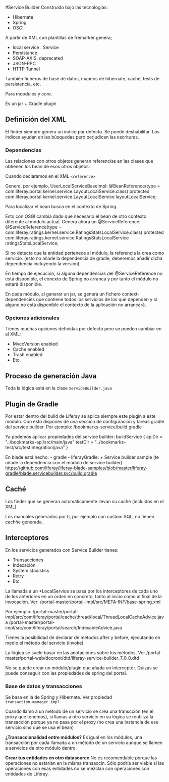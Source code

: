 #Service Builder
Construido bajo las tecnologías:
- Hibernate
- Spring
- OSGI

A partir de XML con plantillas de fremarker genera;
- local service
. Service
- Persistance
- SOAP-AXIS: deprecated
- JSON-RPC
- HTTP Tunnel

También ficheros de base de datos, mapeos de hibernate, caché, tests de persistencia, etc.

Para moodulos y core.

Es un jar + Gradle plugin

## Definición del XML
El finder siempre genera un índice por defecto. Se puede deshabilitar.
Los índices ayudan en las búsquedas pero perjudican las escrituras.

### Dependencias
Las relaciones con otros objetos generan referencias en las clases que obtienen los bean de esos otros objetos:

Cuando declaramos en el XML `<reference>`

Genera, por ejemplo, UserLocalServiceBaseImpl:
    @BeanReference(type = com.liferay.portal.kernel.service.LayoutLocalService.class)
    protected com.liferay.portal.kernel.service.LayoutLocalService layoutLocalService;

Para localizar el bean busca en el contexto de Spring.

Esto con OSGI cambia dado que necesario el bean de otro contexto diferente al módulo actual.
Genera ahora un @ServiceReference:
    @ServiceReference(type = com.liferay.ratings.kernel.service.RatingsStatsLocalService.class)
    protected com.liferay.ratings.kernel.service.RatingsStatsLocalService ratingsStatsLocalService;

Si no detecta que la entidad pertenece al módulo, la referencia la crea como servicio.
(esto no añade la dependencia de gradle, deberemos añadir dicha dependencia incluyendo la versión)

En tiempo de ejecución, si alguna dependencias del @ServiceReference no está disponible, el conexto de Spring no arranca y por tanto el módulo no estará disponible.

En cada módulo, al generar un jar, se genera un fichero context-dependencies que contiene todos los servicios de los que dependen y si alguno no está disponible el contexto de la aplicación no arrancará.

### Opciones adicionales
Tienes muchas opciones definidas por defecto pero se pueden cambiar en el XML:
- MvccVersion enabled
- Cache enabled
- Trash enabled
- Etc.

## Proceso de generación Java
Toda la lógica está en la clase `ServiceBuilder.java`

## Plugin de Gradle
Por estar dentro del build de Liferay se aplica siempre este plugin a este módulo. Con esto dispones de una sección de configuración y tareas gradle del service builder.
Por ejemplo:
/bookmarks-service/build.gradle

Ya podemos aplicar propiedades del service builder:
buildService {
    apiDir = "../bookmarks-api/src/main/java"
    testDir = "../bookmarks-test/src/testIntegration/java"
}

En blade está hecho:
    - gradle
    - liferayGradle:
        + Service builder sample (te añade la dependencia con el módulo de service builder)
        https://github.com/liferay/liferay-blade-samples/blob/master/liferay-gradle/blade.servicebuilder.svc/build.gradle 

## Caché
Los finder que se generan automáticamente llevan su caché (incluidos en el XML)

Los manuales generados por ti, por ejemplo con custom SQL, no tienen cachñe generada.

## Interceptores
En los servicios generados con Service Builder tienes:
- Transacciones
- Indexación
- System stadistics
- Retry
- Etc.

La llamada a un *LocalService se pasa por los interceptores de cada uno de los anteriores en un orden en concreto, tanto al inicio como al final de la invocación.
Ver:
/portal-master/portal-impl/src/META-INF/base-spring.xml

Por ejemplo:
/portal-master/portal-impl/src/com/liferay/portal/cache/thread/local/ThreadLocalCacheAdvice.java
/portal-master/portal-impl/src/com/liferay/portal/search/IndexableAdvice.java

Tienes la posibilidad de declarar de métodos after y before, ejecutando en medio el método del servicio (invoke)

La lógica se suele basar en las anotaciones sobre los métodos. Ver /portal-master/portal-web/docroot/dtd/liferay-service-builder_7_0_0.dtd

No se puede crear un módulo/plugin que añada un interceptor. Quizás se puede conseguir con las propiedades de spring del portal.

### Base de datos y transacciones
Se basa en la de Spring y Hibernate. Ver propiedad `transaction.manager.impl`

Cuando llamo a un método de un servicio se crea una transcción (en el proxy que tenemos), si llamas a otro servicio en su lógica se reutiliza la transacción porque ya no pasa por el proxy (no crea una instancia de ese servicio sino que se usa el bean)

**¿Transaccionalidad entre módulos?**
Es igual en los módulos, una transacción por cada llamada a un método de un servicio aunque se llamen a servicios de otro módulo dentro.

**Crear tus entidades en otro datasource**
No es recomendable porque las operaciones no estarían en la misma transaccin. Sólo podría ser viable si las operaciones con esas entidades no se mezclan con operaciones con entidades de Liferay.